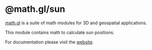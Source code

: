 # @math.gl/sun

[math.gl](https://math.gl/docs) is a suite of math modules for 3D and geospatial applications.

This module contains math to calculate sun positions.

For documentation please visit the [website](https://math.gl).
